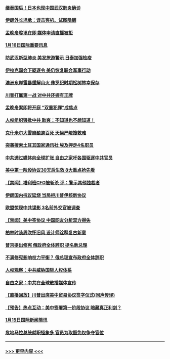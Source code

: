 #### [继泰国后！日本也现中国武汉肺炎确诊](../pages/prog202/a102754064.md?t=01161901) 
#### [伊朗外长坦承：误击客机、试图隐瞒](../pages/prog202/a102754062.md?t=01161901) 
#### [孟晚舟聆讯在即 媒体申请直播被拒](../pages/prog202/a102754058.md?t=01161901) 
#### [1月16日国际重要讯息](../pages/prog202/a102754054.md?t=01161901) 
#### [防武汉新型肺炎 美发旅游警示 日泰加强检疫](../pages/prog202/a102753986.md?t=01161901) 
#### [伊拉克国会下驱逐令 美仍恢复联合军事行动](../pages/prog202/a102753975.md?t=01161901) 
#### [澳洲东岸雷暴缓解山火 侏罗纪时期松树林幸保存](../pages/prog202/a102753943.md?t=01161901) 
#### [川普打赢第一战 对中共还握有王牌](../pages/prog202/a102753874.md?t=01161901) 
#### [孟晚舟案即将开庭 “双重犯罪”成焦点](../pages/prog202/a102753891.md?t=01161901) 
#### [人权组织狠批中共 耿爽：不知道也不想知道！](../pages/prog202/a102753872.md?t=01161901) 
#### [克什米尔大雪崩酿逾百死 天候严峻搜救难](../pages/prog202/a102753837.md?t=01161901) 
#### [突袭搜索土耳其国家通讯社 埃及押走4名职员](../pages/prog202/a102753805.md?t=01161901) 
#### [中共透过媒体向全球扩张 自由之家吁各国驱逐中共官员](../pages/prog202/a102753798.md?t=01161901) 
#### [美中第一阶段协议30天后生效 8大重点抢先看](../pages/prog202/a102753782.md?t=01161901) 
#### [【禁闻】塔利班CFO被斩杀 评：警示其他独裁者](../pages/prog202/a102753756.md?t=01161901) 
#### [伊朗国内抗议延烧 当局拒川普伊核新协议](../pages/prog202/a102753697.md?t=01161901) 
#### [欧盟惊现中共谍影 3名前外交官被调查](../pages/prog202/a102753660.md?t=01161901) 
#### [【禁闻】美中签协议 中国网友分析双方得失](../pages/prog202/a102753688.md?t=01161901) 
#### [柏林时装周吹怀旧风 设计师诠释复古新意](../pages/prog202/a102753637.md?t=01161901) 
#### [普京提出修宪 俄政府全体辞职 提名新总理](../pages/prog202/a102753597.md?t=01161901) 
#### [不满修宪影响权力平衡？ 俄总理宣布政府全体辞职](../pages/prog202/a102753541.md?t=01161901) 
#### [人权观察：中共威胁国际人权体系](../pages/prog202/a102753528.md?t=01161901) 
#### [自由之家：中共在全球散播媒体宣传](../pages/prog202/a102753508.md?t=01161901) 
#### [【直播回放】川普出席美中贸易协议签字仪式(同声传译)](../pages/prog202/a102753495.md?t=01161901) 
#### [【预告】热点互动：美中签署第一阶段协议  暗藏真正利剑？](../pages/prog202/a102753481.md?t=01161901) 
#### [1月15日国际新闻简讯](../pages/prog202/a102753255.md?t=01161901) 
#### [危地马拉总统就职怪象多 官员为取豁免权争夺官位](../pages/prog202/a102753211.md?t=01161901) 

----
#### [ >>> 更早内容 <<< ](../indexes/prog202-earlier.md)
